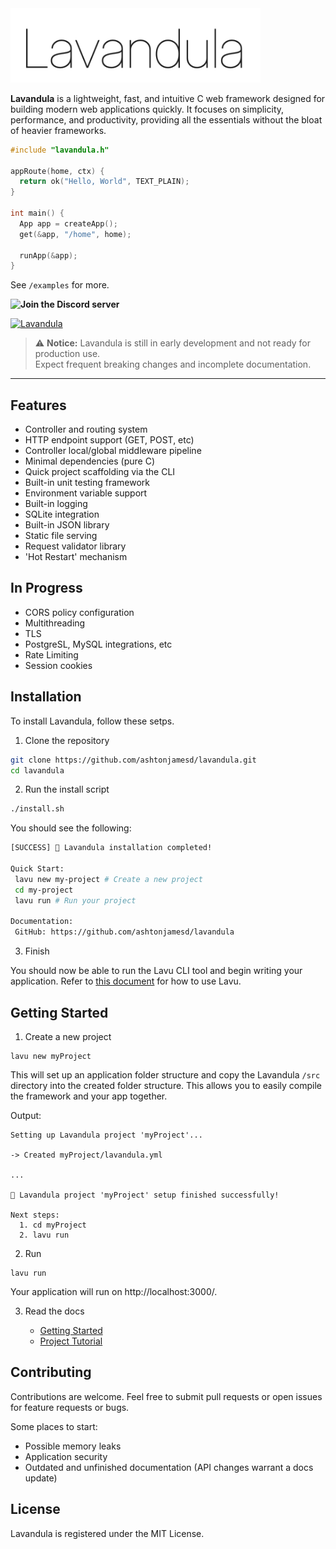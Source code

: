<img src="lavandula.png" alt="drawing" width="400"/>

<br/>


**Lavandula** is a lightweight, fast, and intuitive C web framework designed for building modern web applications quickly. It focuses on simplicity, performance, and productivity, providing all the essentials without the bloat of heavier frameworks.

```c
#include "lavandula.h" 

appRoute(home, ctx) {
  return ok("Hello, World", TEXT_PLAIN);
}

int main() {
  App app = createApp();
  get(&app, "/home", home);

  runApp(&app);
}
```

See `/examples` for more.

**![Join the Discord server](https://discord.gg/5H3kkazG)**

[![Lavandula](https://github.com/ashtonjamesd/lavandula/actions/workflows/ci.yaml/badge.svg?branch=main)](https://github.com/ashtonjamesd/lavandula/actions/workflows/ci.yaml)


> ⚠️ **Notice:** Lavandula is still in early development and not ready for production use.  
> Expect frequent breaking changes and incomplete documentation.

<hr/>

## Features

- Controller and routing system
- HTTP endpoint support (GET, POST, etc)
- Controller local/global middleware pipeline
- Minimal dependencies (pure C)
- Quick project scaffolding via the CLI
- Built-in unit testing framework
- Environment variable support
- Built-in logging
- SQLite integration
- Built-in JSON library
- Static file serving
- Request validator library
- 'Hot Restart' mechanism

## In Progress

- CORS policy configuration
- Multithreading
- TLS
- PostgreSL, MySQL integrations, etc
- Rate Limiting
- Session cookies


## Installation

To install Lavandula, follow these setps.

1. Clone the repository

```bash
git clone https://github.com/ashtonjamesd/lavandula.git
cd lavandula
```


2. Run the install script

```bash
./install.sh
```

You should see the following:

```bash
[SUCCESS] 🎉 Lavandula installation completed!

Quick Start:
 lavu new my-project # Create a new project
 cd my-project
 lavu run # Run your project

Documentation:
 GitHub: https://github.com/ashtonjamesd/lavandula
```


3. Finish

You should now be able to run the Lavu CLI tool and begin writing your application. Refer to [this document](doc/api/cli.md) for how to use Lavu.


## Getting Started

1. Create a new project

```
lavu new myProject
```

This will set up an application folder structure and copy the Lavandula `/src` directory into the created folder structure. This allows you to easily compile the framework and your app together.

Output:

```
Setting up Lavandula project 'myProject'...

-> Created myProject/lavandula.yml

...

🎉 Lavandula project 'myProject' setup finished successfully!

Next steps:
  1. cd myProject
  2. lavu run
```


2. Run

```
lavu run
```

Your application will run on http://localhost:3000/.

3. Read the docs
  
   - [Getting Started](doc/getting_started/1_installing.md)
   - [Project Tutorial](doc/tutorial/tutorial.md)


## Contributing

Contributions are welcome. Feel free to submit pull requests or open issues for feature requests or bugs.

Some places to start:
- Possible memory leaks
- Application security
- Outdated and unfinished documentation (API changes warrant a docs update)


## License



Lavandula is registered under the MIT License.
